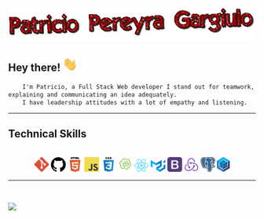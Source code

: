<div align='center'>
    <img src='gifs\NombreGif.gif' alt='name'/>
</div>
    <h2> Hey there! <img src="gifs\saludo.gif" width="30px"></h2>
    <p>
    
        I'm Patricio, a Full Stack Web developer I stand out for teamwork, explaining and communicating an idea adequately.
        I have leadership attitudes with a lot of empathy and listening.

---

<h2> 
Technical Skills
</h2>
<div align='center'>
<br/>
<img src='gifs\git.png' alt='name'/>
<img src='gifs\github.png' alt='name'/>
<img src='gifs\html.png' width=30px alt='name'/>
<img src='gifs\javascript.png' width=30px alt='name'/>
<img src='gifs\css.png' width=30px alt='name'/>
<img src='gifs\node.png' alt='name'/>
<img src='gifs\react.png' alt='name'/>
<img src='gifs\material-ui.png' alt='name'/>
<img src='gifs\bootstrap.png' width=30px alt='name'/>
<img src='gifs\redux.png' alt='name'/>
<img src='gifs\postgresql.png' alt='name'/>
<img src='gifs\sequelize.png' alt='name'/>
</div>

---
<br/>

![](https://komarev.com/ghpvc/?username=patriciopg02&color=orange)


<!--
**Patriciopg02/Patriciopg02** is a ✨ _special_ ✨ repository because its `README.md` (this file) appears on your GitHub profile.

Here are some ideas to get you started:

- 🔭 I’m currently working on ...
- 🌱 I’m currently learning ...
- 👯 I’m looking to collaborate on ...
- 🤔 I’m looking for help with ...
- 💬 Ask me about ...
- 📫 How to reach me: ...
- 😄 Pronouns: ...
- ⚡ Fun fact: ...
-->
